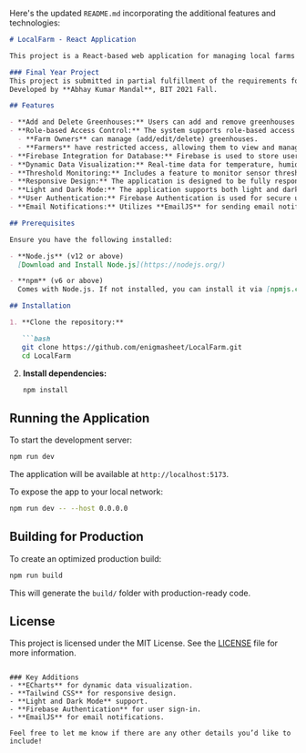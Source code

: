 Here's the updated `README.md` incorporating the additional features and technologies:

```markdown
# LocalFarm - React Application

This project is a React-based web application for managing local farms and greenhouses.

### Final Year Project
This project is submitted in partial fulfillment of the requirements for the Bachelor of Information Technology (BIT) degree at Texas College of Management and IT.  
Developed by **Abhay Kumar Mandal**, BIT 2021 Fall.

## Features

- **Add and Delete Greenhouses:** Users can add and remove greenhouses as per their needs.
- **Role-based Access Control:** The system supports role-based access control where:
  - **Farm Owners** can manage (add/edit/delete) greenhouses.
  - **Farmers** have restricted access, allowing them to view and manage only specific greenhouses.
- **Firebase Integration for Database:** Firebase is used to store user and greenhouse data securely.
- **Dynamic Data Visualization:** Real-time data for temperature, humidity, and soil moisture is visualized using dynamic charts with **ECharts**.
- **Threshold Monitoring:** Includes a feature to monitor sensor thresholds for greenhouse automation.
- **Responsive Design:** The application is designed to be fully responsive across various devices using **Tailwind CSS**.
- **Light and Dark Mode:** The application supports both light and dark mode for better user experience.
- **User Authentication:** Firebase Authentication is used for secure user sign-in.
- **Email Notifications:** Utilizes **EmailJS** for sending email notifications.

## Prerequisites

Ensure you have the following installed:

- **Node.js** (v12 or above)  
  [Download and Install Node.js](https://nodejs.org/)

- **npm** (v6 or above)  
  Comes with Node.js. If not installed, you can install it via [npmjs.com](https://www.npmjs.com/get-npm).

## Installation

1. **Clone the repository:**

   ```bash
   git clone https://github.com/enigmasheet/LocalFarm.git
   cd LocalFarm
   ```

2. **Install dependencies:**

   ```bash
   npm install
   ```

## Running the Application

To start the development server:

```bash
npm run dev
```

The application will be available at `http://localhost:5173`.

To expose the app to your local network:

```bash
npm run dev -- --host 0.0.0.0
```

## Building for Production

To create an optimized production build:

```bash
npm run build
```

This will generate the `build/` folder with production-ready code.

## License

This project is licensed under the MIT License. See the [LICENSE](LICENSE) file for more information.
```

### Key Additions
- **ECharts** for dynamic data visualization.
- **Tailwind CSS** for responsive design.
- **Light and Dark Mode** support.
- **Firebase Authentication** for user sign-in.
- **EmailJS** for email notifications.

Feel free to let me know if there are any other details you’d like to include!
